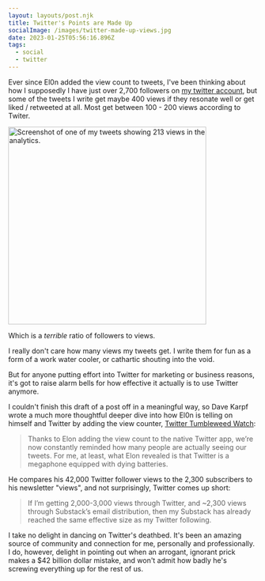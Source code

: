 ```yaml
---
layout: layouts/post.njk
title: Twitter's Points are Made Up
socialImage: /images/twitter-made-up-views.jpg
date: 2023-01-25T05:56:16.896Z
tags:
  - social
  - twitter
---
```


Ever since El0n added the view count to tweets, I've been thinking about how I supposedly I have just over 2,700 followers on [my twitter account](https://twitter.com/iChris), but some of the tweets I write get maybe 400 views if they resonate well or get liked / retweeted at all. Most get between 100 - 200 views according to Twiter.

<img src="/images/twitter-made-up-views.jpg" height="400" alt="Screenshot of one of my tweets showing 213 views in the analytics.">

Which is a *terrible* ratio of followers to views.

I really don't care how many views my tweets get. I write them for fun as a form of a work water cooler, or cathartic shouting into the void.

But for anyone putting effort into Twitter for marketing or business reasons, it's got to raise alarm bells for how effective it actually is to use Twitter anymore.

I couldn't finish this draft of a post off in a meaningful way, so Dave Karpf wrote a much more thoughtful deeper dive into how El0n is telling on himself and Twitter by adding the view counter, [Twitter Tumbleweed Watch](https://davekarpf.substack.com/p/twitter-tumbleweed-watch):

> Thanks to Elon adding the view count to the native Twitter app, we’re now constantly reminded how many people are actually seeing our tweets. For me, at least, what Elon revealed is that Twitter is a megaphone equipped with dying batteries.

He compares his 42,000 Twitter follower views to the 2,300 subscribers to his newsletter "views", and not surprisingly, Twitter comes up short:

> If I’m getting 2,000-3,000 views through Twitter, and ~2,300 views through Substack’s email distribution, then my Substack has already reached the same effective size as my Twitter following.

I take no delight in dancing on Twitter's deathbed. It's been an amazing source of community and connection for me, personally and professionally. I do, however, delight in pointing out when an arrogant, ignorant prick makes a $42 billion dollar mistake, and won't admit how badly he's screwing everything up for the rest of us.